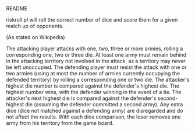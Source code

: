
README

riskroll.pl will roll the correct number of dice and score them for a given match up of opponents.

(As stated on Wikipedia)

The attacking player attacks with one, two, three or more armies, rolling a corresponding one, two or three die. At least one army must remain behind in the attacking territory not involved in the attack, as a territory may never be left unoccupied. The defending player must resist the attack with one or two armies (using at most the number of armies currently occupying the defended territory) by rolling a corresponding one or two die.
The attacker's highest die number is compared against the defender's highest die. The highest number wins, with the defender winning in the event of a tie.
The attacker's next highest die is compared against the defender's second-highest die (assuming the defender committed a second army).
Any extra dice (dice not matched against a defending army) are disregarded and do not affect the results.
With each dice comparison, the loser removes one army from his territory from the game board.


